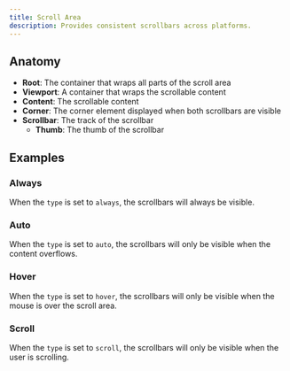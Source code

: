 ```yaml
---
title: Scroll Area
description: Provides consistent scrollbars across platforms.
---
```


<script>
	import { APIReference, Preview, Callout } from '$docs/components'
	import { A } from '$docs/components/markdown';
	export let snippets
	export let previews
	export let schemas
</script>

## Anatomy

- **Root**: The container that wraps all parts of the scroll area
- **Viewport**: A container that wraps the scrollable content
- **Content**: The scrollable content
- **Corner**: The corner element displayed when both scrollbars are visible
- **Scrollbar**: The track of the scrollbar
  - **Thumb**: The thumb of the scrollbar

## Examples

### Always

When the `type` is set to `always`, the scrollbars will always be visible.

<Preview code={snippets.always} variant="dark" size="auto">
	<svelte:component this={previews.always} />
</Preview>

### Auto

When the `type` is set to `auto`, the scrollbars will only be visible when the content overflows.

<Preview code={snippets.auto} variant="dark" size="auto">
	<svelte:component this={previews.auto} />
</Preview>

### Hover

When the `type` is set to `hover`, the scrollbars will only be visible when the mouse is over the
scroll area.

<Preview code={snippets.hover} variant="dark" size="auto">
	<svelte:component this={previews.hover} />
</Preview>

### Scroll

When the `type` is set to `scroll`, the scrollbars will only be visible when the user is scrolling.

<Preview code={snippets.scroll} variant="dark" size="auto">
	<svelte:component this={previews.scroll} />
</Preview>
